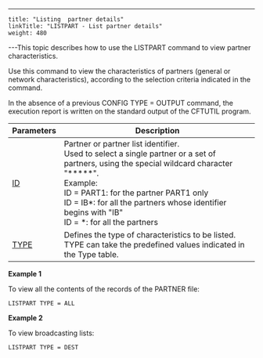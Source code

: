 ---
    title: "Listing  partner details"
    linkTitle: "LISTPART - List partner details"
    weight: 480
---This topic describes how to use the LISTPART command to view partner
characteristics.

Use this command to view the characteristics of partners
(general or network characteristics), according to the selection criteria
indicated in the command.

In the absence of a previous CONFIG TYPE = OUTPUT command,
the execution report is written on the standard output of the CFTUTIL
program.


| ****Parameters**** | Description  |
| --- | --- |
| [ID](../../../command_summary/parameter_intro/id)  | Partner or partner list identifier.<br/> Used to select a single partner or a set of partners, using the special wildcard character "*****".<br/> Example:<br/> ID = PART1: for the partner PART1 only<br /> ID = IB*: for all the partners whose identifier begins with "IB"<br /> ID = *: for all the partners |
| [TYPE](../../../command_summary/parameter_intro/type) | Defines the type of characteristics to be listed.<br/> TYPE can take the predefined values indicated in the Type table. |


****Example 1****

To view all the contents of the records of the PARTNER
file:

```
LISTPART TYPE = ALL
```

****Example 2****

To view broadcasting lists:

```
LISTPART TYPE = DEST
```
